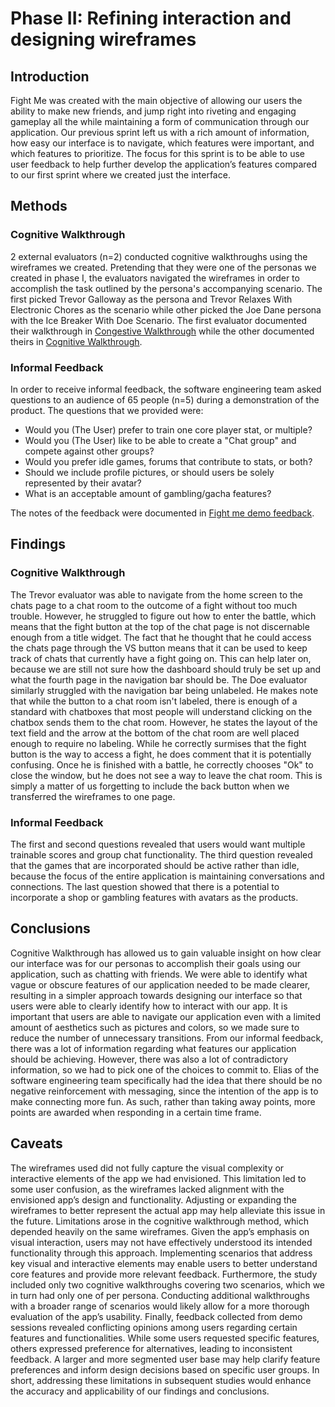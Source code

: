 # Phase II: Refining interaction and designing wireframes

## Introduction

Fight Me was created with the main objective of allowing our users the ability to make new friends, and jump right into riveting and engaging gameplay all the while maintaining a form of communication through our application. Our previous sprint left us with a rich amount of information, how easy our interface is to navigate, which features were important, and which features to prioritize. The focus for this sprint is to be able to use user feedback to help further develop the application’s features compared to our first sprint where we created just the interface.

## Methods

### Cognitive Walkthrough
2 external evaluators (n=2) conducted cognitive walkthroughs using the wireframes we created. Pretending that they were one of the personas we created in phase I, the evaluators navigated the wireframes in order to accomplish the task outlined by the persona's accompanying scenario. The first picked Trevor Galloway as the persona and Trevor Relaxes With Electronic Chores as the scenario while other picked the Joe Dane persona with the Ice Breaker With Doe Scenario. The first evaluator documented their walkthrough in [Congestive Walkthrough](https://github.com/user-attachments/files/17593475/Congestive.Walkthrough.pdf) while the other documented theirs in [Cognitive Walkthrough](https://github.com/user-attachments/files/17593479/Cognitive.Walkthrough-1.pdf). 

### Informal Feedback
In order to receive informal feedback, the software engineering team asked questions to an audience of 65 people (n=5) during a demonstration of the product.
The questions that we provided were:
* Would you (The User) prefer to train one core player stat, or multiple?
* Would you (The User) like to be able to create a "Chat group" and compete against other groups?
* Would you prefer idle games, forums that contribute to stats, or both?
* Should we include profile pictures, or should users be solely represented by their avatar?
* What is an acceptable amount of gambling/gacha features?

The notes of the feedback were documented in [Fight me demo feedback](https://github.com/user-attachments/files/17593607/Fight.me.demo.feedback.pdf).


## Findings

### Cognitive Walkthrough
The Trevor evaluator was able to navigate from the home screen to the chats page to a chat room to the outcome of a fight without too much trouble. However, he struggled to figure out how to enter the battle, which means that the fight button at the top of the chat page is not discernable enough from a title widget. The fact that he thought that he could access the chats page through the VS button means that it can be used to keep track of chats that currently have a fight going on. This can help later on, because we are still not sure how the dashboard should truly be set up and what the fourth page in the navigation bar should be. The Doe evaluator similarly struggled with the navigation bar being unlabeled. He makes note that while the button to a chat room isn't labeled, there is enough of a standard with chatboxes that most people will understand clicking on the chatbox sends them to the chat room. However, he states the layout of the text field and the arrow at the bottom of the chat room are well placed enough to require no labeling. While he correctly surmises that the fight button is the way to access a fight, he does comment that it is potentially confusing. Once he is finished with a battle, he correctly chooses "Ok" to close the window, but he does not see a way to leave the chat room. This is simply a matter of us forgetting to include the back button when we transferred the wireframes to one page.

### Informal Feedback
The first and second questions revealed that users would want multiple trainable scores and group chat functionality. The third question revealed that the games that are incorporated should be active rather than idle, because the focus of the entire application is maintaining conversations and connections. The last question showed that there is a potential to incorporate a shop or gambling features with avatars as the products.

## Conclusions

Cognitive Walkthrough has allowed us to gain valuable insight on how clear our interface was for our personas to accomplish their goals using our application, such as chatting with friends. We were able to identify what vague or obscure features of our application needed to be made clearer, resulting in a simpler approach towards designing our interface so that users were able to clearly identify how to interact with our app. It is important that users are able to navigate our application even with a limited amount of aesthetics such as pictures and colors, so we made sure to reduce the number of unnecessary transitions. From our informal feedback, there was a lot of information regarding what features our application should be achieving. However, there was also a lot of contradictory information, so we had to pick one of the choices to commit to. Elias of the software engineering team specifically had the idea that there should be no negative reinforcement with messaging, since the intention of the app is to make connecting more fun. As such, rather than taking away points, more points are awarded when responding in a certain time frame.

## Caveats

The wireframes used did not fully capture the visual complexity or interactive elements of the app we had envisioned. This limitation led to some user confusion, as the wireframes lacked alignment with the envisioned app’s design and functionality. Adjusting or expanding the wireframes to better represent the actual app may help alleviate this issue in the future. Limitations arose in the cognitive walkthrough method, which depended heavily on the same wireframes. Given the app’s emphasis on visual interaction, users may not have effectively understood its intended functionality through this approach. Implementing scenarios that address key visual and interactive elements may enable users to better understand core features and provide more relevant feedback. Furthermore, the study included only two cognitive walkthroughs covering two scenarios, which we in turn had only one of per persona. Conducting additional walkthroughs with a broader range of scenarios would likely allow for a more thorough evaluation of the app’s usability. Finally, feedback collected from demo sessions revealed conflicting opinions among users regarding certain features and functionalities. While some users requested specific features, others expressed preference for alternatives, leading to inconsistent feedback. A larger and more segmented user base may help clarify feature preferences and inform design decisions based on specific user groups. In short, addressing these limitations in subsequent studies would enhance the accuracy and applicability of our findings and conclusions.
